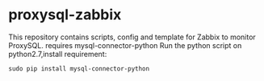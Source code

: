 # proxysql-zabbix

This repository contains scripts, config and template for Zabbix to monitor ProxySQL.
requires mysql-connector-python
Run the python script on python2.7,install requirement:
```
sudo pip install mysql-connector-python
```


